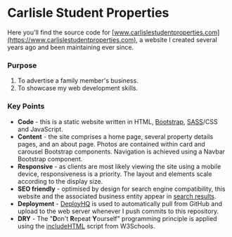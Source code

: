 # Carlisle Student Properties

Here you'll find the source code for [www.carlislestudentproperties.com](https://www.carlislestudentproperties.com), a website I created several years ago and been maintaining ever since.

### Purpose

1. To advertise a family member's business.
2. To showcase my web development skills.

### Key Points

* __Code__ - this is a static website written in HTML, [Bootstrap](https://github.com/twbs/bootstrap), [SASS](https://sass-lang.com)/CSS and JavaScript.
* __Content__ - the site comprises a home page, several property details pages, and an about page. Photos are contained within card and carousel Bootstrap components. Navigation is achieved using a Navbar Bootstrap component.
* __Responsive__ - as clients are most likely viewing the site using a mobile device, responsiveness is a priority. The layout and elements scale according to the display size.
* __SEO friendly__ - optimised by design for search engine compatibility, this website and the associated business entity appear in [search results](https://www.google.com/search?q=carlisle+student+properties).
* __Deployment__ - [DeployHQ](https://www.deployhq.com/) is used to automatically pull from GitHub and upload to the web server whenever I push commits to this repository.
* __DRY__ - The "**D**on't **R**epeat **Y**ourself" programming principle is applied using the [includeHTML](https://www.w3schools.com/howto/howto_html_include.asp) script from W3Schools.
